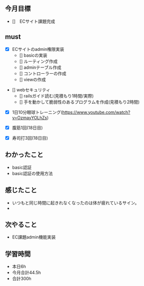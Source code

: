 ## 今月目標
- []　ECサイト課題完成 




## must
- [x] ECサイトのadmin権限実装
    - [] basicの実装
    - [] ルーティング作成
    - [] adminテーブル作成
    - [] コントローラーの作成
    - [] viewの作成
- [] webセキュリティ
    - [] railsガイド読む(見積もり1時間/実際)
    - [] 手を動かして脆弱性のあるプログラムを作成(見積もり2時間)
    
- [x] 1日10分眼球トレーニング(https://www.youtube.com/watch?v=OzmayYOLhZs)
- [x] 腹筋1回(18日目)
- [x] 寿司打3回(18日目)



## わかったこと
- basic認証
- basic認証の使用方法

  




## 感じたこと
- いつもと同じ時間に起きれなくなったのは体が疲れているサイン。
- 
  

## 次やること
  - EC課題admin機能実装

  

 

## 学習時間
  - 本日6h
  - 今月合計44.5h
  - 合計300h
